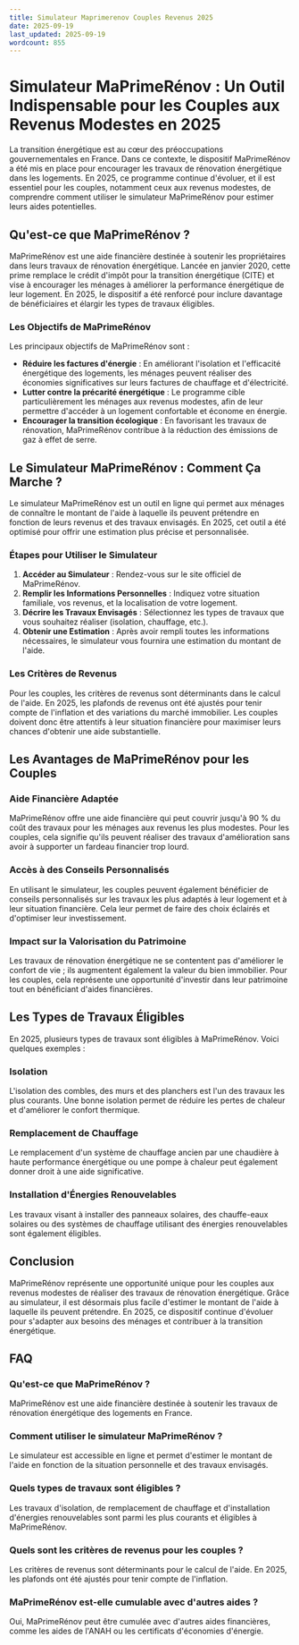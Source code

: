 ```yaml
---
title: Simulateur Maprimerenov Couples Revenus 2025
date: 2025-09-19
last_updated: 2025-09-19
wordcount: 855
---
```


# Simulateur MaPrimeRénov : Un Outil Indispensable pour les Couples aux Revenus Modestes en 2025

La transition énergétique est au cœur des préoccupations gouvernementales en France. Dans ce contexte, le dispositif MaPrimeRénov a été mis en place pour encourager les travaux de rénovation énergétique dans les logements. En 2025, ce programme continue d'évoluer, et il est essentiel pour les couples, notamment ceux aux revenus modestes, de comprendre comment utiliser le simulateur MaPrimeRénov pour estimer leurs aides potentielles.

## Qu'est-ce que MaPrimeRénov ?

MaPrimeRénov est une aide financière destinée à soutenir les propriétaires dans leurs travaux de rénovation énergétique. Lancée en janvier 2020, cette prime remplace le crédit d'impôt pour la transition énergétique (CITE) et vise à encourager les ménages à améliorer la performance énergétique de leur logement. En 2025, le dispositif a été renforcé pour inclure davantage de bénéficiaires et élargir les types de travaux éligibles.

### Les Objectifs de MaPrimeRénov

Les principaux objectifs de MaPrimeRénov sont :

- **Réduire les factures d'énergie** : En améliorant l'isolation et l'efficacité énergétique des logements, les ménages peuvent réaliser des économies significatives sur leurs factures de chauffage et d'électricité.
- **Lutter contre la précarité énergétique** : Le programme cible particulièrement les ménages aux revenus modestes, afin de leur permettre d'accéder à un logement confortable et économe en énergie.
- **Encourager la transition écologique** : En favorisant les travaux de rénovation, MaPrimeRénov contribue à la réduction des émissions de gaz à effet de serre.

## Le Simulateur MaPrimeRénov : Comment Ça Marche ?

Le simulateur MaPrimeRénov est un outil en ligne qui permet aux ménages de connaître le montant de l'aide à laquelle ils peuvent prétendre en fonction de leurs revenus et des travaux envisagés. En 2025, cet outil a été optimisé pour offrir une estimation plus précise et personnalisée.

### Étapes pour Utiliser le Simulateur

1. **Accéder au Simulateur** : Rendez-vous sur le site officiel de MaPrimeRénov.
2. **Remplir les Informations Personnelles** : Indiquez votre situation familiale, vos revenus, et la localisation de votre logement.
3. **Décrire les Travaux Envisagés** : Sélectionnez les types de travaux que vous souhaitez réaliser (isolation, chauffage, etc.).
4. **Obtenir une Estimation** : Après avoir rempli toutes les informations nécessaires, le simulateur vous fournira une estimation du montant de l'aide.

### Les Critères de Revenus

Pour les couples, les critères de revenus sont déterminants dans le calcul de l'aide. En 2025, les plafonds de revenus ont été ajustés pour tenir compte de l'inflation et des variations du marché immobilier. Les couples doivent donc être attentifs à leur situation financière pour maximiser leurs chances d'obtenir une aide substantielle.

## Les Avantages de MaPrimeRénov pour les Couples

### Aide Financière Adaptée

MaPrimeRénov offre une aide financière qui peut couvrir jusqu'à 90 % du coût des travaux pour les ménages aux revenus les plus modestes. Pour les couples, cela signifie qu'ils peuvent réaliser des travaux d'amélioration sans avoir à supporter un fardeau financier trop lourd.

### Accès à des Conseils Personnalisés

En utilisant le simulateur, les couples peuvent également bénéficier de conseils personnalisés sur les travaux les plus adaptés à leur logement et à leur situation financière. Cela leur permet de faire des choix éclairés et d'optimiser leur investissement.

### Impact sur la Valorisation du Patrimoine

Les travaux de rénovation énergétique ne se contentent pas d'améliorer le confort de vie ; ils augmentent également la valeur du bien immobilier. Pour les couples, cela représente une opportunité d'investir dans leur patrimoine tout en bénéficiant d'aides financières.

## Les Types de Travaux Éligibles

En 2025, plusieurs types de travaux sont éligibles à MaPrimeRénov. Voici quelques exemples :

### Isolation

L'isolation des combles, des murs et des planchers est l'un des travaux les plus courants. Une bonne isolation permet de réduire les pertes de chaleur et d'améliorer le confort thermique.

### Remplacement de Chauffage

Le remplacement d'un système de chauffage ancien par une chaudière à haute performance énergétique ou une pompe à chaleur peut également donner droit à une aide significative.

### Installation d'Énergies Renouvelables

Les travaux visant à installer des panneaux solaires, des chauffe-eaux solaires ou des systèmes de chauffage utilisant des énergies renouvelables sont également éligibles.

## Conclusion

MaPrimeRénov représente une opportunité unique pour les couples aux revenus modestes de réaliser des travaux de rénovation énergétique. Grâce au simulateur, il est désormais plus facile d'estimer le montant de l'aide à laquelle ils peuvent prétendre. En 2025, ce dispositif continue d'évoluer pour s'adapter aux besoins des ménages et contribuer à la transition énergétique.

## FAQ

### Qu'est-ce que MaPrimeRénov ?

MaPrimeRénov est une aide financière destinée à soutenir les travaux de rénovation énergétique des logements en France.

### Comment utiliser le simulateur MaPrimeRénov ?

Le simulateur est accessible en ligne et permet d'estimer le montant de l'aide en fonction de la situation personnelle et des travaux envisagés.

### Quels types de travaux sont éligibles ?

Les travaux d'isolation, de remplacement de chauffage et d'installation d'énergies renouvelables sont parmi les plus courants et éligibles à MaPrimeRénov.

### Quels sont les critères de revenus pour les couples ?

Les critères de revenus sont déterminants pour le calcul de l'aide. En 2025, les plafonds ont été ajustés pour tenir compte de l'inflation.

### MaPrimeRénov est-elle cumulable avec d'autres aides ?

Oui, MaPrimeRénov peut être cumulée avec d'autres aides financières, comme les aides de l'ANAH ou les certificats d'économies d'énergie.
